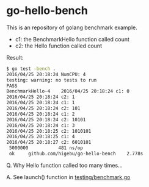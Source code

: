 # go-hello-bench

This is an repository of golang benchmark example.

* c1: the BenchmarkHello function called count
* c2: the Hello function called count

Result:

```sh
$ go test -bench .
2016/04/25 20:18:24 NumCPU: 4
testing: warning: no tests to run
PASS
BenchmarkHello-4    2016/04/25 20:18:24 c1: 0
2016/04/25 20:18:24 c2: 1
2016/04/25 20:18:24 c1: 1
2016/04/25 20:18:24 c2: 101
2016/04/25 20:18:24 c1: 2
2016/04/25 20:18:24 c2: 10101
2016/04/25 20:18:24 c1: 3
2016/04/25 20:18:25 c2: 1010101
2016/04/25 20:18:25 c1: 4
2016/04/25 20:18:27 c2: 6010101
 5000000           481 ns/op
 ok     github.com/higebu/go-hello-bench    2.778s
```

Q. Why Hello function called too many times...

A. See launch() function in [testing/benchmark.go](https://golang.org/src/testing/benchmark.go?#L200)
